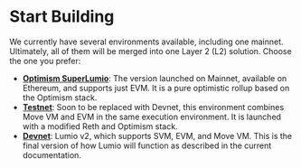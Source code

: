 # Start Building

We currently have several environments available, including one mainnet. Ultimately, all of them will be merged into one Layer 2 (L2) solution. Choose the one you prefer:

* [**Optimism SuperLumio**](optimism-superlumio.md): The version launched on Mainnet, available on Ethereum, and supports just EVM. It is a pure optimistic rollup based on the Optimism stack.
* [**Testnet**](testnet/): Soon to be replaced with Devnet, this environment combines Move VM and EVM in the same execution environment. It is launched with a modified Reth and Optimism stack.
* [**Devnet**](devnet/): Lumio v2, which supports SVM, EVM, and Move VM. This is the final version of how Lumio will function as described in the current documentation.
